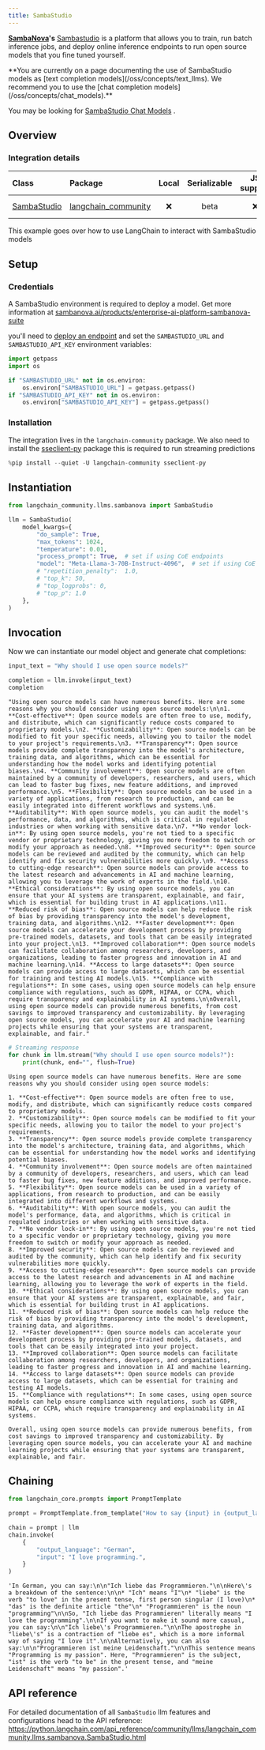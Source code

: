 ```yaml
---
title: SambaStudio
---
```


**[SambaNova](https://sambanova.ai/)'s** [Sambastudio](https://sambanova.ai/technology/full-stack-ai-platform) is a platform that allows you to train, run batch inference jobs, and deploy online inference endpoints to run open source models that you fine tuned yourself.

<Warning>
**You are currently on a page documenting the use of SambaStudio models as [text completion models](/oss/concepts/text_llms). We recommend you to use the [chat completion models](/oss/concepts/chat_models).**


You may be looking for [SambaStudio Chat Models](/oss/integrations/chat/sambastudio/) .
</Warning>

## Overview
### Integration details

| Class | Package | Local | Serializable | JS support | Package downloads | Package latest |
| :--- | :--- | :---: | :---: |  :---: | :---: | :---: |
| [SambaStudio](https://python.langchain.com/api_reference/community/llms/langchain_community.llms.sambanova.SambaStudio.html) | [langchain_community](https://python.langchain.com/api_reference/community/index.html) | ❌ | beta | ❌ | ![PyPI - Downloads](https://img.shields.io/pypi/dm/langchain_community?style=flat-square&label=%20) | ![PyPI - Version](https://img.shields.io/pypi/v/langchain_community?style=flat-square&label=%20) |

This example goes over how to use LangChain to interact with SambaStudio models

## Setup

### Credentials
A SambaStudio environment is required to deploy a model. Get more information at [sambanova.ai/products/enterprise-ai-platform-sambanova-suite](https://sambanova.ai/products/enterprise-ai-platform-sambanova-suite)

you'll need to [deploy an endpoint](https://docs.sambanova.ai/sambastudio/latest/endpoints.html) and set the `SAMBASTUDIO_URL` and `SAMBASTUDIO_API_KEY` environment variables:


```python
import getpass
import os

if "SAMBASTUDIO_URL" not in os.environ:
    os.environ["SAMBASTUDIO_URL"] = getpass.getpass()
if "SAMBASTUDIO_API_KEY" not in os.environ:
    os.environ["SAMBASTUDIO_API_KEY"] = getpass.getpass()
```

### Installation

The integration lives in the `langchain-community` package. We also need  to install the [sseclient-py](https://pypi.org/project/sseclient-py/) package this is required to run streaming predictions


```python
%pip install --quiet -U langchain-community sseclient-py
```

## Instantiation


```python
from langchain_community.llms.sambanova import SambaStudio

llm = SambaStudio(
    model_kwargs={
        "do_sample": True,
        "max_tokens": 1024,
        "temperature": 0.01,
        "process_prompt": True,  # set if using CoE endpoints
        "model": "Meta-Llama-3-70B-Instruct-4096",  # set if using CoE endpoints
        # "repetition_penalty":  1.0,
        # "top_k": 50,
        # "top_logprobs": 0,
        # "top_p": 1.0
    },
)
```

## Invocation

Now we can instantiate our model object and generate chat completions:


```python
input_text = "Why should I use open source models?"

completion = llm.invoke(input_text)
completion
```



```output
"Using open source models can have numerous benefits. Here are some reasons why you should consider using open source models:\n\n1. **Cost-effective**: Open source models are often free to use, modify, and distribute, which can significantly reduce costs compared to proprietary models.\n2. **Customizability**: Open source models can be modified to fit your specific needs, allowing you to tailor the model to your project's requirements.\n3. **Transparency**: Open source models provide complete transparency into the model's architecture, training data, and algorithms, which can be essential for understanding how the model works and identifying potential biases.\n4. **Community involvement**: Open source models are often maintained by a community of developers, researchers, and users, which can lead to faster bug fixes, new feature additions, and improved performance.\n5. **Flexibility**: Open source models can be used in a variety of applications, from research to production, and can be easily integrated into different workflows and systems.\n6. **Auditability**: With open source models, you can audit the model's performance, data, and algorithms, which is critical in regulated industries or when working with sensitive data.\n7. **No vendor lock-in**: By using open source models, you're not tied to a specific vendor or proprietary technology, giving you more freedom to switch or modify your approach as needed.\n8. **Improved security**: Open source models can be reviewed and audited by the community, which can help identify and fix security vulnerabilities more quickly.\n9. **Access to cutting-edge research**: Open source models can provide access to the latest research and advancements in AI and machine learning, allowing you to leverage the work of experts in the field.\n10. **Ethical considerations**: By using open source models, you can ensure that your AI systems are transparent, explainable, and fair, which is essential for building trust in AI applications.\n11. **Reduced risk of bias**: Open source models can help reduce the risk of bias by providing transparency into the model's development, training data, and algorithms.\n12. **Faster development**: Open source models can accelerate your development process by providing pre-trained models, datasets, and tools that can be easily integrated into your project.\n13. **Improved collaboration**: Open source models can facilitate collaboration among researchers, developers, and organizations, leading to faster progress and innovation in AI and machine learning.\n14. **Access to large datasets**: Open source models can provide access to large datasets, which can be essential for training and testing AI models.\n15. **Compliance with regulations**: In some cases, using open source models can help ensure compliance with regulations, such as GDPR, HIPAA, or CCPA, which require transparency and explainability in AI systems.\n\nOverall, using open source models can provide numerous benefits, from cost savings to improved transparency and customizability. By leveraging open source models, you can accelerate your AI and machine learning projects while ensuring that your systems are transparent, explainable, and fair."
```



```python
# Streaming response
for chunk in llm.stream("Why should I use open source models?"):
    print(chunk, end="", flush=True)
```
```output
Using open source models can have numerous benefits. Here are some reasons why you should consider using open source models:

1. **Cost-effective**: Open source models are often free to use, modify, and distribute, which can significantly reduce costs compared to proprietary models.
2. **Customizability**: Open source models can be modified to fit your specific needs, allowing you to tailor the model to your project's requirements.
3. **Transparency**: Open source models provide complete transparency into the model's architecture, training data, and algorithms, which can be essential for understanding how the model works and identifying potential biases.
4. **Community involvement**: Open source models are often maintained by a community of developers, researchers, and users, which can lead to faster bug fixes, new feature additions, and improved performance.
5. **Flexibility**: Open source models can be used in a variety of applications, from research to production, and can be easily integrated into different workflows and systems.
6. **Auditability**: With open source models, you can audit the model's performance, data, and algorithms, which is critical in regulated industries or when working with sensitive data.
7. **No vendor lock-in**: By using open source models, you're not tied to a specific vendor or proprietary technology, giving you more freedom to switch or modify your approach as needed.
8. **Improved security**: Open source models can be reviewed and audited by the community, which can help identify and fix security vulnerabilities more quickly.
9. **Access to cutting-edge research**: Open source models can provide access to the latest research and advancements in AI and machine learning, allowing you to leverage the work of experts in the field.
10. **Ethical considerations**: By using open source models, you can ensure that your AI systems are transparent, explainable, and fair, which is essential for building trust in AI applications.
11. **Reduced risk of bias**: Open source models can help reduce the risk of bias by providing transparency into the model's development, training data, and algorithms.
12. **Faster development**: Open source models can accelerate your development process by providing pre-trained models, datasets, and tools that can be easily integrated into your project.
13. **Improved collaboration**: Open source models can facilitate collaboration among researchers, developers, and organizations, leading to faster progress and innovation in AI and machine learning.
14. **Access to large datasets**: Open source models can provide access to large datasets, which can be essential for training and testing AI models.
15. **Compliance with regulations**: In some cases, using open source models can help ensure compliance with regulations, such as GDPR, HIPAA, or CCPA, which require transparency and explainability in AI systems.

Overall, using open source models can provide numerous benefits, from cost savings to improved transparency and customizability. By leveraging open source models, you can accelerate your AI and machine learning projects while ensuring that your systems are transparent, explainable, and fair.
```
## Chaining


```python
from langchain_core.prompts import PromptTemplate

prompt = PromptTemplate.from_template("How to say {input} in {output_language}:\n")

chain = prompt | llm
chain.invoke(
    {
        "output_language": "German",
        "input": "I love programming.",
    }
)
```



```output
'In German, you can say:\n\n"Ich liebe das Programmieren."\n\nHere\'s a breakdown of the sentence:\n\n* "Ich" means "I"\n* "liebe" is the verb "to love" in the present tense, first person singular (I love)\n* "das" is the definite article "the"\n* "Programmieren" is the noun "programming"\n\nSo, "Ich liebe das Programmieren" literally means "I love the programming".\n\nIf you want to make it sound more casual, you can say:\n\n"Ich liebe\'s Programmieren."\n\nThe apostrophe in "liebe\'s" is a contraction of "liebe es", which is a more informal way of saying "I love it".\n\nAlternatively, you can also say:\n\n"Programmieren ist meine Leidenschaft."\n\nThis sentence means "Programming is my passion". Here, "Programmieren" is the subject, "ist" is the verb "to be" in the present tense, and "meine Leidenschaft" means "my passion".'
```


## API reference

For detailed documentation of all `SambaStudio` llm features and configurations head to the API reference: https://python.langchain.com/api_reference/community/llms/langchain_community.llms.sambanova.SambaStudio.html
